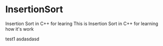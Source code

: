 # InsertionSort
Insertion Sort in C++ for learing
This is Insertion Sort in C++ for learning how it's work

test1
asdasdasd